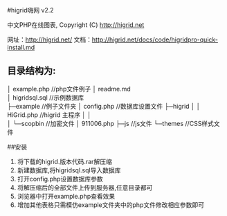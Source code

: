 ﻿#higrid嗨网 v2.2 

中文PHP在线图表, Copyright (C) http://higrid.net   


网址：http://higrid.net/
文档：http://higrid.net/docs/code/higridpro-quick-install.md


## 目录结构为:

│  example.php //php文件例子
│  readme.md   
│  higridsql.sql //示例数据库   
├─example //例子文件夹
│      config.php //数据库设置文件
├─higrid
│  │  HiGrid.php //higrid 主程序
│  │  
│  └─scopbin //加密文件
│          911006.php
├─js //js文件
└─themes //CSS样式文件

##安装

1. 将下载的higrid.版本代码.rar解压缩
1. 新建数据库,将higridsql.sql导入数据库
1. 打开config.php设置数据库参数
1. 将解压缩后的全部文件上传到服务器,任意目录都可
1. 浏览器中打开example.php查看效果
1. 增加其他表格只需模仿example文件夹中的php文件修改相应参数即可
